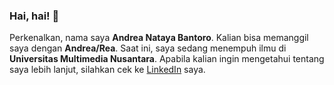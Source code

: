### Hai, hai! 👋

Perkenalkan, nama saya **Andrea Nataya Bantoro**. Kalian bisa memanggil saya dengan **Andrea/Rea**.
Saat ini, saya sedang menempuh ilmu di **Universitas Multimedia Nusantara**.
Apabila kalian ingin mengetahui tentang saya lebih lanjut, silahkan cek ke [LinkedIn](linkedin.com/in/andrea-nataya-bantoro-3a4b56225) saya.
